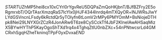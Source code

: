 $START$UZhMP5hei8cx10xCYrl0rYgvReU5DQPaZmQoHKjbnT/BJfBZFry2E5oRgmrxbT/OQrTAsrXmzqRaS7IcYlx0jHJF4344lnrdq4mTXQyOR+lNJWRsJlwYLYdGSVncnLFsdy6kRctdQr5yTOIyfn6tLomV2rMPy6PMYOmM+BsNiojeDTHpk8Nei29LNYXGrZCzR4JonARw6T6ze8CySCckTf4JbF2KIneIAwAHSaqMizX5BYwHYThP5KayOgoShTXd1rq4x4TghqZtIU0nbZXc+54nPNtwcsrLd4GMCRxhSgqHZheTkninqTPpF0yxDvxa$END$